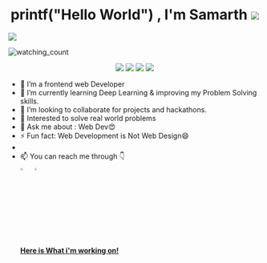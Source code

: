 
<h1 align="center">   printf("Hello World") , I'm Samarth <img src="https://img.icons8.com/emoji/48/000000/waving-hand-emoji.png"/></h1>
<img align = "center" src="https://img.icons8.com/external-flat-juicy-fish/60/000000/external-male-coding-and-development-flat-flat-juicy-fish.png"/>

<p align="left"> 
<img src="https://komarev.com/ghpvc/?username=samarth2812&color=brightgreen" alt="watching_count" />
 </p>
 <p align="center">
<img src="https://img.shields.io/badge/Age-21-blue" />
  <img src="https://img.shields.io/badge/Focus-Machine%20Learning-brightgreen" />
  <img src="https://img.shields.io/badge/Lives-India%20-success" />
  <img src="https://img.shields.io/badge/Languages-English%20%26%20-brightgreen" />
</p>


- 🔭 I’m a frontend web Developer
- 🌱 I’m currently learning Deep Learning & improving my Problem Solving skills.
- 👯 I’m looking to collaborate for projects and hackathons.
- 🤔 Interested to solve real world problems
- 💬 Ask me about : Web Dev😍 
- ⚡ Fun fact: Web Development is Not Web Design😄
- 
- 📫 You can reach me through 👇 
  <br />[<img src="https://img.icons8.com/color/48/000000/linkedin.png" width="3.5%"/>](https://www.linkedin.com/in/samarth-dhawan-a317821aa/)  &nbsp;
   <a href="mailto:samarthdhawan28@gmail.com"> <img src="https://img.icons8.com/fluent/48/000000/gmail.png" width="3.5%"/>
  #### Here is What i'm working on!
